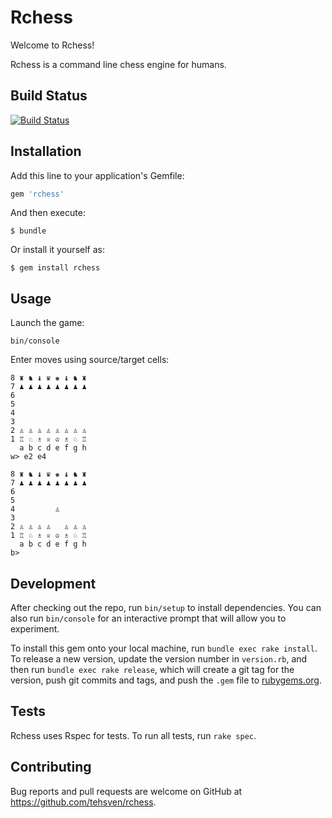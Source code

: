 # Rchess

Welcome to Rchess!

Rchess is a command line chess engine for humans.

## Build Status

[![Build Status](https://travis-ci.org/tehsven/rchess.svg?branch=master)](https://travis-ci.org/tehsven/rchess)

## Installation

Add this line to your application's Gemfile:

```ruby
gem 'rchess'
```

And then execute:

    $ bundle

Or install it yourself as:

    $ gem install rchess

## Usage

Launch the game:
```
bin/console
```

Enter moves using source/target cells:
```
8 ♜ ♞ ♝ ♛ ♚ ♝ ♞ ♜
7 ♟ ♟ ♟ ♟ ♟ ♟ ♟ ♟
6
5
4
3
2 ♙ ♙ ♙ ♙ ♙ ♙ ♙ ♙
1 ♖ ♘ ♗ ♕ ♔ ♗ ♘ ♖
  a b c d e f g h
w> e2 e4

8 ♜ ♞ ♝ ♛ ♚ ♝ ♞ ♜
7 ♟ ♟ ♟ ♟ ♟ ♟ ♟ ♟
6
5
4         ♙
3
2 ♙ ♙ ♙ ♙   ♙ ♙ ♙
1 ♖ ♘ ♗ ♕ ♔ ♗ ♘ ♖
  a b c d e f g h
b>
```

## Development

After checking out the repo, run `bin/setup` to install dependencies. You can also run `bin/console` for an interactive prompt that will allow you to experiment.

To install this gem onto your local machine, run `bundle exec rake install`. To release a new version, update the version number in `version.rb`, and then run `bundle exec rake release`, which will create a git tag for the version, push git commits and tags, and push the `.gem` file to [rubygems.org](https://rubygems.org).

## Tests

Rchess uses Rspec for tests. To run all tests, run `rake spec`.

## Contributing

Bug reports and pull requests are welcome on GitHub at https://github.com/tehsven/rchess.

